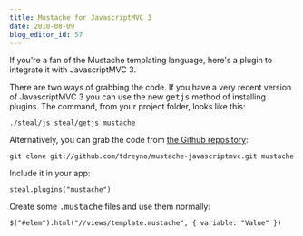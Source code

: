 ```yaml
---
title: Mustache for JavascriptMVC 3
date: 2010-08-09
blog_editor_id: 57
---
```


[the Github repository]: http://github.com/tdreyno/mustache-javascriptmvc

If you're a fan of the Mustache templating language, here's a plugin to integrate it with JavascriptMVC 3.

There are two ways of grabbing the code. If you have a very recent version of JavascriptMVC 3 you can use the new <tt>getjs</tt> method of installing plugins. The command, from your project folder, looks like this:

    ./steal/js steal/getjs mustache

Alternatively, you can grab the code from [the Github repository]:

    git clone git://github.com/tdreyno/mustache-javascriptmvc.git mustache

Include it in your app:

    steal.plugins("mustache")

Create some <tt>.mustache</tt> files and use them normally:

    $("#elem").html("//views/template.mustache", { variable: "Value" })
